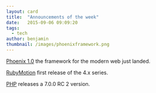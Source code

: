 ```yaml
---
layout: card
title:  "Announcements of the week"
date:   2015-09-06 09:09:20
tags:
  - tech
author: benjamin
thumbnail: /images/phoenixframework.png
---
```

<a href="http://www.phoenixframework.org/blog/phoenix-10-the-framework-for-the-modern-web-just-landed">Phoenix 1.0</a> the framework for the modern web just landed.

<a href="http://www.rubymotion.com/news/2015/09/03/announcing-rubymotion-4-0-free-cross-platform-games-watchos-2-0.html?utm_source=rubyweekly&utm_medium=email">RubyMotion</a> first release of the 4.x series.

<a href="https://secure.php.net/archive/2015.php#id2015-09-04-1">PHP</a> releases a 7.0.0 RC 2 version.
